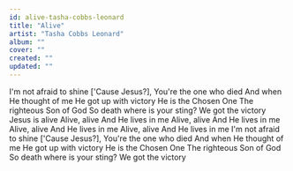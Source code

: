 ```yaml
---
id: alive-tasha-cobbs-leonard
title: "Alive"
artist: "Tasha Cobbs Leonard"
album: ""
cover: ""
created: ""
updated: ""
---
```


I'm not afraid to shine
['Cause Jesus?], You're the one who died
And when He thought of me
He got up with victory
He is the Chosen One
The righteous Son of God
So death where is your sting?
We got the victory
Jesus is alive
Alive, alive
And He lives in me
Alive, alive
And He lives in me
Alive, alive
And He lives in me
Alive, alive
And He lives in me
I'm not afraid to shine
['Cause Jesus?], You're the one who died
And when He thought of me
He got up with victory
He is the Chosen One
The righteous Son of God
So death where is your sting?
We got the victory